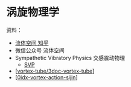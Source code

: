 # 涡旋物理学

资料：
- [流体空间 知乎](https://www.zhihu.com/people/fluid_space)
- 微信公众号 流体空间
- Sympathetic Vibratory Physics 交感震动物理
  - [SVP](www.svpwiki.com)
- [[vortex-tube/3doc-vortex-tube]]
- [[0idx-vortex-action-sijin]]


[//begin]: # "Autogenerated link references for markdown compatibility"
[vortex-tube/3doc-vortex-tube]: vortex-tube/3doc-vortex-tube.md "涡流管制冷"
[0idx-vortex-action-sijin]: vertex-action-sijin/0idx-vortex-action-sijin.md "磁陀螺运动与现代物理学漫谈"
[//end]: # "Autogenerated link references"